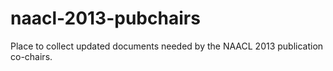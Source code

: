naacl-2013-pubchairs
====================

Place to collect updated documents needed by the NAACL 2013 publication co-chairs.